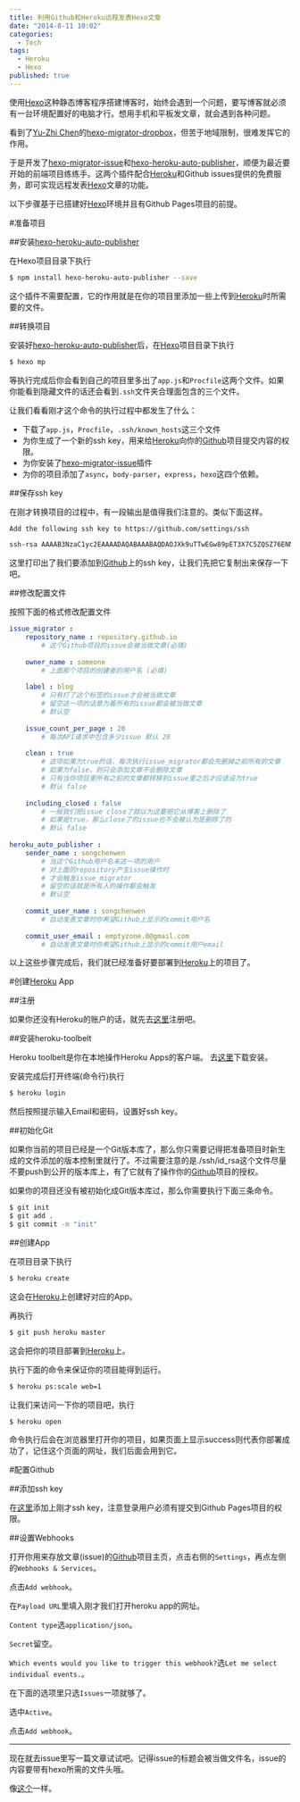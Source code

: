 ```yaml
---
title: 利用Github和Heroku远程发表Hexo文章
date: "2014-8-11 10:02"
categories: 
  - Tech
tags: 
  - Heroku
  - Hexo
published: true
---
```


使用[Hexo]这种静态博客程序搭建博客时，始终会遇到一个问题，要写博客就必须有一台环境配置好的电脑才行。想用手机和平板发文章，就会遇到各种问题。

看到了[Yu-Zhi Chen](http://kywk.github.io/)的[hexo-migrator-dropbox](http://kywk.github.io/hexo-migrator-dropbox/)，但苦于地域限制，很难发挥它的作用。

于是开发了[hexo-migrator-issue]和[hexo-heroku-auto-publisher]，顺便为最近要开始的前端项目练练手。这两个插件配合[Heroku]和Github issues提供的免费服务，即可实现远程发表[Hexo]文章的功能。

以下步骤基于已搭建好[Hexo]环境并且有Github Pages项目的前提。

<!-- more -->

#准备项目

##安装[hexo-heroku-auto-publisher]

在Hexo项目目录下执行

``` bash
$ npm install hexo-heroku-auto-publisher --save
```

这个插件不需要配置，它的作用就是在你的项目里添加一些上传到[Heroku]时所需要的文件。

##转换项目

安装好[hexo-heroku-auto-publisher]后，在[Hexo]项目目录下执行

``` bash
$ hexo mp
```

等执行完成后你会看到自己的项目里多出了`app.js`和`Procfile`这两个文件。如果你能看到隐藏文件的话还会看到`.ssh`文件夹合理面包含的三个文件。

让我们看看刚才这个命令的执行过程中都发生了什么：

* 下载了`app.js`，`Procfile`，`.ssh/known_hosts`这三个文件
* 为你生成了一个新的ssh key，用来给[Heroku]向你的[Github]项目提交内容的权限。
* 为你安装了[hexo-migrator-issue]插件
* 为你的项目添加了`async`，`body-parser`，`express`，`hexo`这四个依赖。

##保存ssh key

在刚才转换项目的过程中，有一段输出是值得我们注意的。类似下面这样。

``` bash
Add the following ssh key to https://github.com/settings/ssh 

ssh-rsa AAAAB3NzaC1yc2EAAAADAQABAAABAQDAOJXk9uTTwEGw89pET3X7C5ZQSZ76ENNYuamoO+AhMO3xlommwuqFzkKZX7ijWVAhaJ6dfuetpSFVAiSLQsHaEWH/ZLzLD9h+grhrkuk/wUyArn8IXe7hwTKl6fbTzrnZpY8I9FrQOk72cGiq82oLnBpnA1DIHvAQL1c/oIBZpZXWni70N1AOJ5qw4s9H2lqK7p53JLWtx/dEZtBCIvcSCqDrZpVgwQPgzfIdbaD2aB0j6KQKrsQlszj1s/svFzfdv6s1imc6NsA+IxpShH+2c9jbMU2NyEKEnM1ipOyPoFjCHTQ1ufBd5vT8M9nwVoHbpuOhSttBM6HHXWmhPFmp ww@localhost
```

这里打印出了我们要添加到[Github]上的ssh key，让我们先把它复制出来保存一下吧。

##修改配置文件

按照下面的格式修改配置文件

``` yaml
issue_migrator :
    repository_name : repository.github.io  
        # 这个Github项目的issue会被当做文章(必填)
                                             
    owner_name : someone                     
        # 上面那个项目的创建者的用户名 (必填)
                                             
    label : blog            
        # 只有打了这个标签的issue才会被当做文章
        # 留空这一项的话意为着所有的issue都会被当做文章
        # 默认空
                                             
    issue_count_per_page : 20
        # 每次API请求中包含多少issue 默认 20
    
    clean : true
        # 这项如果为true的话，每次执行issue_migrator都会先删掉之前所有的文章
        # 如果为false，则只会添加文章不会删除文章
        # 只有当你项目里所有之前的文章都转移到issue里之后才应该设为true
        # 默认 false
    
    including_closed : false
        # 一般我们把issue close了就以为这要把它从博客上删除了
        # 如果是true，那么close了的issue也不会被认为是删除了的
        # 默认 false
        
heroku_auto_publisher :
    sender_name : songchenwen
    	# 当这个Github用户名未这一项的用户
    	# 对上面的repository产生issue操作时
    	# 才会触发issue_migrator
    	# 留空的话就是所有人的操作都会触发
    	# 默认空
    	
    commit_user_name : songchenwen
    	# 自动发表文章时你希望Github上显示的commit用户名
    	
    commit_user_email : emptyzone.0@gmail.com
    	# 自动发表文章时你希望Github上显示的commit用户email
```

以上这些步骤完成后，我们就已经准备好要部署到[Heroku]上的项目了。

#创建[Heroku] App

##注册

如果你还没有Heroku的账户的话，就先去[这里](https://id.heroku.com/signup)注册吧。

##安装heroku-toolbelt

Heroku toolbelt是你在本地操作Heroku Apps的客户端。
去[这里](https://devcenter.heroku.com/articles/quickstart#step-2-install-the-heroku-toolbelt)下载安装。

安装完成后打开终端(命令行)执行

``` bash
$ heroku login
```
然后按照提示输入Email和密码，设置好ssh key。

##初始化Git

如果你当前的项目已经是一个Git版本库了，那么你只需要记得把准备项目时新生成的文件添加的版本控制里就行了。不过需要注意的是./ssh/id_rsa这个文件尽量不要push到公开的版本库上，有了它就有了操作你的[Github]项目的授权。

如果你的项目还没有被初始化成Git版本库过，那么你需要执行下面三条命令。

``` bash
$ git init
$ git add .
$ git commit -m "init"
```

##创建App

在项目目录下执行

``` bash
$ heroku create
```

这会在[Heroku]上创建好对应的App。

再执行

``` bash
$ git push heroku master
```

这会把你的项目部署到[Heroku]上。

执行下面的命令来保证你的项目能得到运行。

``` bash
$ heroku ps:scale web=1
```

让我们来访问一下你的项目吧，执行

``` bash
$ heroku open
```

命令执行后会在浏览器里打开你的项目，如果页面上显示success则代表你部署成功了，记住这个页面的网址，我们后面会用到它。

#配置Github


##添加ssh key

在[这里](https://github.com/settings/ssh)添加上刚才ssh key，注意登录用户必须有提交到Github Pages项目的权限。

##设置Webhooks

打开你用来存放文章(issue)的[Github]项目主页，点击右侧的`Settings`，再点左侧的`Webhooks & Services`。

点击`Add webhook`。

在`Payload URL`里填入刚才我们打开heroku app的网址。

`Content type`选`application/json`。

`Secret`留空。

`Which events would you like to trigger this webhook?`选`Let me select individual events.`。

在下面的选项里只选`Issues`一项就够了。

选中`Active`。

点击`Add webhook`。


---


现在就去issue里写一篇文章试试吧。记得issue的标题会被当做文件名，issue的内容要带有hexo所需的文件头哦。

像[这个](https://github.com/emptyzone/emptyzone.github.com/issues/14)一样。

[Hexo]: http://hexo.io
[hexo-migrator-issue]: https://github.com/songchenwen/hexo-migrator-issue
[hexo-heroku-auto-publisher]: https://github.com/songchenwen/hexo-heroku-auto-publisher
[Heroku]: http://heroku.com
[Github]: https://github.com